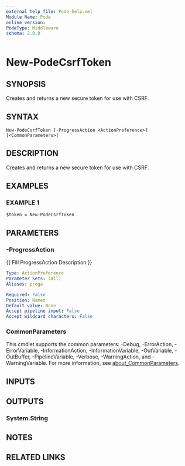 ```yaml
---
external help file: Pode-help.xml
Module Name: Pode
online version:
PodeType: Middleware
schema: 2.0.0
---
```


# New-PodeCsrfToken

## SYNOPSIS
Creates and returns a new secure token for use with CSRF.

## SYNTAX

```
New-PodeCsrfToken [-ProgressAction <ActionPreference>] [<CommonParameters>]
```

## DESCRIPTION
Creates and returns a new secure token for use with CSRF.

## EXAMPLES

### EXAMPLE 1
```
$token = New-PodeCsrfToken
```

## PARAMETERS

### -ProgressAction
{{ Fill ProgressAction Description }}

```yaml
Type: ActionPreference
Parameter Sets: (All)
Aliases: proga

Required: False
Position: Named
Default value: None
Accept pipeline input: False
Accept wildcard characters: False
```

### CommonParameters
This cmdlet supports the common parameters: -Debug, -ErrorAction, -ErrorVariable, -InformationAction, -InformationVariable, -OutVariable, -OutBuffer, -PipelineVariable, -Verbose, -WarningAction, and -WarningVariable. For more information, see [about_CommonParameters](http://go.microsoft.com/fwlink/?LinkID=113216).

## INPUTS

## OUTPUTS

### System.String
## NOTES

## RELATED LINKS
